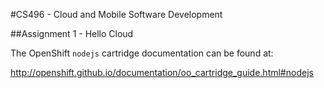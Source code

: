 #CS496 - Cloud and Mobile Software Development

##Assignment 1 - Hello Cloud

The OpenShift `nodejs` cartridge documentation can be found at:

http://openshift.github.io/documentation/oo_cartridge_guide.html#nodejs
